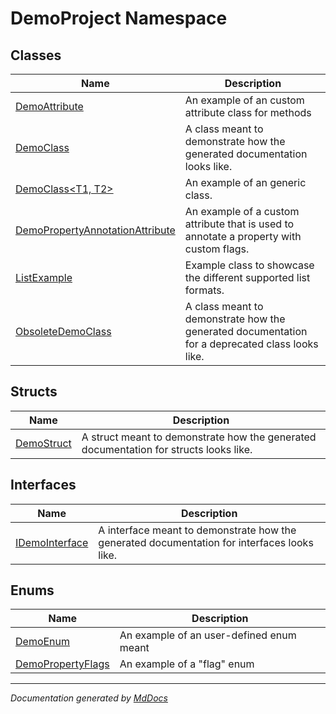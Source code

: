 # DemoProject Namespace

## Classes

| Name                                                                        | Description                                                                                     |
| --------------------------------------------------------------------------- | ----------------------------------------------------------------------------------------------- |
| [DemoAttribute](DemoAttribute/index.md)                                     | An example of an custom attribute class for methods                                             |
| [DemoClass](DemoClass/index.md)                                             | A class meant to demonstrate how the generated documentation looks like.                        |
| [DemoClass\<T1, T2\>](DemoClass-2/index.md)                                 | An example of an generic class.                                                                 |
| [DemoPropertyAnnotationAttribute](DemoPropertyAnnotationAttribute/index.md) | An example of a custom attribute that is used to annotate a property with custom flags.         |
| [ListExample](ListExample/index.md)                                         | Example class to showcase the different supported list formats.                                 |
| [ObsoleteDemoClass](ObsoleteDemoClass/index.md)                             | A class meant to demonstrate how the generated documentation for a deprecated class looks like. |

## Structs

| Name                              | Description                                                                           |
| --------------------------------- | ------------------------------------------------------------------------------------- |
| [DemoStruct](DemoStruct/index.md) | A struct meant to demonstrate how the generated documentation for structs looks like. |

## Interfaces

| Name                                      | Description                                                                                 |
| ----------------------------------------- | ------------------------------------------------------------------------------------------- |
| [IDemoInterface](IDemoInterface/index.md) | A interface meant to demonstrate how the generated documentation for interfaces looks like. |

## Enums

| Name                                            | Description                               |
| ----------------------------------------------- | ----------------------------------------- |
| [DemoEnum](DemoEnum/index.md)                   | An example of an user\-defined enum meant |
| [DemoPropertyFlags](DemoPropertyFlags/index.md) | An example of a "flag" enum               |
___

*Documentation generated by [MdDocs](https://github.com/ap0llo/mddocs)*
